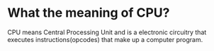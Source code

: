 # What the meaning of CPU?

CPU means Central Processing Unit and is a electronic circuitry that executes instructions(opcodes) that make up a computer program.


